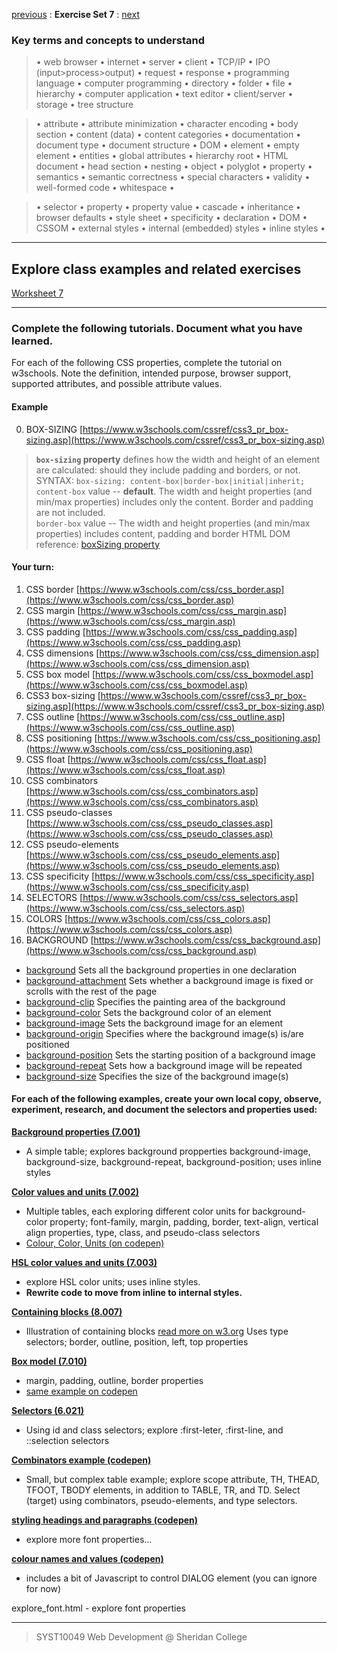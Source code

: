 [previous](Set06.md) 
: **Exercise Set 7**
: [next](Set08.md)


### Key terms and concepts to understand
> &bull;  web browser  &bull; internet  &bull; server  &bull; client  &bull; TCP/IP  &bull; IPO (input>process>output)  &bull; request  &bull; response  &bull; programming language  &bull;  computer programming  &bull; directory  &bull; folder  &bull;  file  &bull; hierarchy  &bull; computer application  &bull;  text editor  &bull; client/server  &bull;  storage  &bull; tree structure

> &bull;  attribute &bull; attribute minimization &bull; character encoding &bull; body section &bull; content (data) &bull;  content categories &bull; documentation &bull; document type &bull;  document structure &bull; DOM &bull;  element &bull;  empty element &bull; entities &bull; global attributes &bull; hierarchy root &bull; HTML document &bull; head section &bull; nesting &bull; object &bull; polyglot &bull; property &bull; semantics &bull; semantic correctness &bull; special characters &bull; validity &bull; well-formed code &bull; whitespace &bull;  

> &bull;  selector &bull; property &bull; property value &bull; cascade &bull; inheritance &bull;  browser defaults &bull; style sheet &bull; specificity &bull;  declaration &bull; DOM &bull;  CSSOM &bull;  external styles &bull; internal (embedded) styles &bull; inline styles &bull; 

---
## Explore class examples and related exercises
[Worksheet 7](https://ebajcar.github.io/Exercises/worksheets/worksheet_07/instructions_ws07.html)

---

### Complete the following tutorials. Document what you have learned.
For each of the following CSS properties, complete the tutorial on w3schools.  Note the definition, intended purpose, browser support, supported attributes, and possible attribute values.
#### Example
0. BOX-SIZING [https://www.w3schools.com/cssref/css3_pr_box-sizing.asp](https://www.w3schools.com/cssref/css3_pr_box-sizing.asp)

> **`box-sizing` property** defines how the width and height of an element are calculated: should they include padding and borders, or not.
>  SYNTAX: `box-sizing: content-box|border-box|initial|inherit;`
> `content-box` value -- **default**. The width and height properties (and min/max properties) includes only the content. Border and padding are not included.  
> `border-box` value -- The width and height properties (and min/max properties) includes content, padding and border
> HTML DOM reference: [boxSizing property](https://www.w3schools.com/jsref/prop_style_boxsizing.asp)

#### Your turn:
1.  CSS border [https://www.w3schools.com/css/css_border.asp](https://www.w3schools.com/css/css_border.asp)
2. CSS margin [https://www.w3schools.com/css/css_margin.asp](https://www.w3schools.com/css/css_margin.asp)
3. CSS padding [https://www.w3schools.com/css/css_padding.asp](https://www.w3schools.com/css/css_padding.asp)
4. CSS dimensions [https://www.w3schools.com/css/css_dimension.asp](https://www.w3schools.com/css/css_dimension.asp)
5. CSS box model [https://www.w3schools.com/css/css_boxmodel.asp](https://www.w3schools.com/css/css_boxmodel.asp)
6. CSS3 box-sizing [https://www.w3schools.com/cssref/css3_pr_box-sizing.asp](https://www.w3schools.com/cssref/css3_pr_box-sizing.asp)
7. CSS outline [https://www.w3schools.com/css/css_outline.asp](https://www.w3schools.com/css/css_outline.asp)
8. CSS positioning [https://www.w3schools.com/css/css_positioning.asp](https://www.w3schools.com/css/css_positioning.asp)
9. CSS float [https://www.w3schools.com/css/css_float.asp](https://www.w3schools.com/css/css_float.asp)
10. CSS combinators [https://www.w3schools.com/css/css_combinators.asp](https://www.w3schools.com/css/css_combinators.asp)
11. CSS pseudo-classes [https://www.w3schools.com/css/css_pseudo_classes.asp](https://www.w3schools.com/css/css_pseudo_classes.asp)
12. CSS pseudo-elements [https://www.w3schools.com/css/css_pseudo_elements.asp](https://www.w3schools.com/css/css_pseudo_elements.asp)
13. CSS specificity [https://www.w3schools.com/css/css_specificity.asp](https://www.w3schools.com/css/css_specificity.asp)
14. SELECTORS [https://www.w3schools.com/css/css_selectors.asp](https://www.w3schools.com/css/css_selectors.asp)
15. COLORS [https://www.w3schools.com/css/css_colors.asp](https://www.w3schools.com/css/css_colors.asp)
16.  BACKGROUND [https://www.w3schools.com/css/css_background.asp](https://www.w3schools.com/css/css_background.asp)
- [background](https://www.w3schools.com/cssref/css3_pr_background.asp) Sets all the background properties in one declaration
- [background-attachment](https://www.w3schools.com/cssref/pr_background-attachment.asp) Sets whether a background image is fixed or scrolls with the rest of the page
- [background-clip](https://www.w3schools.com/cssref/css3_pr_background-clip.asp) Specifies the painting area of the background
- [background-color](https://www.w3schools.com/cssref/pr_background-color.asp) Sets the background color of an element
- [background-image](https://www.w3schools.com/cssref/pr_background-image.asp) Sets the background image for an element
- [background-origin](https://www.w3schools.com/cssref/css3_pr_background-origin.asp) Specifies where the background image(s) is/are positioned
- [background-position](https://www.w3schools.com/cssref/pr_background-position.asp) Sets the starting position of a background image
- [background-repeat](https://www.w3schools.com/cssref/pr_background-repeat.asp) Sets how a background image will be repeated
- [background-size](https://www.w3schools.com/cssref/css3_pr_background-size.asp) Specifies the size of the background image(s) 


#### For each of the following examples, create your own local copy, observe, experiment, research, and document the selectors and properties used:


**[Background properties (7.001)](http://bajcar.dev.fast.sheridanc.on.ca/10049/codeMirrorExamples/example07_001.html)**
- A simple table; explores background propperties background-image, background-size, background-repeat, background-position; uses inline styles

**[Color values and units (7.002)](http://bajcar.dev.fast.sheridanc.on.ca/10049/codeMirrorExamples/example07_002.html)**
- Multiple tables, each exploring different color units for background-color property; font-family, margin, padding, border, text-align, vertical align properties, type, class, and pseudo-class selectors
- [Colour, Color, Units (on codepen)](https://codepen.io/ebajcar/pen/xYybyZ)

**[HSL color values and units (7.003)](http://bajcar.dev.fast.sheridanc.on.ca/10049/codeMirrorExamples/example07_003.html)**
- explore HSL color units; uses inline styles. 
- **Rewrite code to move from inline to internal styles.**

**[Containing blocks (8.007)](http://bajcar.dev.fast.sheridanc.on.ca/10049/codeMirrorExamples/example08_007.html)**
- Illustration of containing blocks [read more on w3.org](https://www.w3.org/TR/CSS22/visudet.html#containing-block-details )
Uses type selectors; border, outline, position, left, top properties

**[Box model (7.010)](http://bajcar.dev.fast.sheridanc.on.ca/10049/codeMirrorExamples/example07_010.html)**
- margin, padding, outline, border properties
- [same example on codepen](https://codepen.io/ebajcar/pen/KVBJGy)

**[Selectors (6.021)](http://bajcar.dev.fast.sheridanc.on.ca/10049/codeMirrorExamples/example06_021.html)**
- Using id and class selectors; explore :first-leter, :first-line, and ::selection selectors

**[Combinators example (codepen)](https://codepen.io/ebajcar/pen/peMBXP)**
- Small, but complex table example; explore scope attribute, TH, THEAD, TFOOT, TBODY elements, in addition to TABLE, TR, and TD. Select (target) using combinators, pseudo-elements, and type selectors.

**[styling headings and paragraphs (codepen)](https://codepen.io/ebajcar/pen/b9c31f9d9806ff81b605011ffa8d4979)**
- explore more font properties...

**[colour names and values (codepen)](https://codepen.io/ebajcar/pen/b9c31f9d9806ff81b605011ffa8d4979)**
- includes a bit of Javascript to control DIALOG element (you can ignore for now)

explore_font.html - explore font properties


---
> SYST10049 Web Development @ Sheridan College



